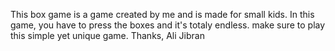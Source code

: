 This box game is a game created by me and is made for small kids. In this game, you have to press the boxes and it's totaly endless. make sure to play this simple yet unique game.
Thanks, Ali Jibran
